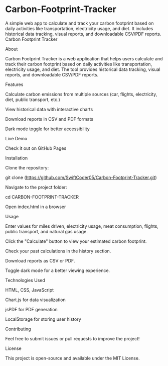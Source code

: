 # Carbon-Footprint-Tracker

A simple web app to calculate and track your carbon footprint based on daily activities like transportation, electricity usage, and diet. It includes historical data tracking, visual reports, and downloadable CSV/PDF reports.
Carbon Footprint Tracker

About

Carbon Footprint Tracker is a web application that helps users calculate and track their carbon footprint based on daily activities like transportation, electricity usage, and diet. The tool provides historical data tracking, visual reports, and downloadable CSV/PDF reports.

Features

Calculate carbon emissions from multiple sources (car, flights, electricity, diet, public transport, etc.)

View historical data with interactive charts

Download reports in CSV and PDF formats

Dark mode toggle for better accessibility

Live Demo

Check it out on GitHub Pages

Installation

Clone the repository:

git clone (https://github.com/SwiftCoder05/Carbon-Footprint-Tracker.git)

Navigate to the project folder:

cd CARBON-FOOTPRINT-TRACKER

Open index.html in a browser

Usage

Enter values for miles driven, electricity usage, meat consumption, flights, public transport, and natural gas usage.

Click the "Calculate" button to view your estimated carbon footprint.

Check your past calculations in the history section.

Download reports as CSV or PDF.

Toggle dark mode for a better viewing experience.

Technologies Used

HTML, CSS, JavaScript

Chart.js for data visualization

jsPDF for PDF generation

LocalStorage for storing user history

Contributing

Feel free to submit issues or pull requests to improve the project!

License

This project is open-source and available under the MIT License.
